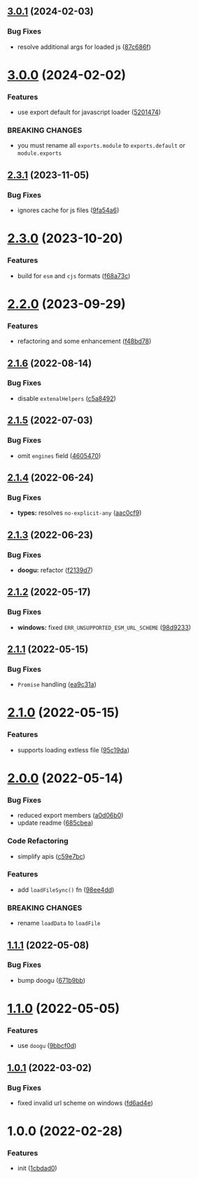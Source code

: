 ## [3.0.1](https://github.com/bent10/loadee/compare/v3.0.0...v3.0.1) (2024-02-03)


### Bug Fixes

* resolve additional args for loaded js ([87c686f](https://github.com/bent10/loadee/commit/87c686f65babc530ceae6545d50144b39a2f6715))

# [3.0.0](https://github.com/bent10/loadee/compare/v2.3.1...v3.0.0) (2024-02-02)


### Features

* use export default for javascript loader ([5201474](https://github.com/bent10/loadee/commit/520147459e52f854144f8e0a7ac4c4208688c3c3))


### BREAKING CHANGES

* you must rename all `exports.module` to `exports.default` or `module.exports`

## [2.3.1](https://github.com/bent10/loadee/compare/v2.3.0...v2.3.1) (2023-11-05)


### Bug Fixes

* ignores cache for js files ([9fa54a6](https://github.com/bent10/loadee/commit/9fa54a66acaa3ade637191a614b3bf151156fc25))

# [2.3.0](https://github.com/bent10/loadee/compare/v2.2.0...v2.3.0) (2023-10-20)


### Features

* build for `esm` and `cjs` formats ([f68a73c](https://github.com/bent10/loadee/commit/f68a73c3b9bc947c57f948fc2a537e1229095703))

# [2.2.0](https://github.com/bent10/loadee/compare/v2.1.6...v2.2.0) (2023-09-29)


### Features

* refactoring and some enhancement ([f48bd78](https://github.com/bent10/loadee/commit/f48bd78e96b5a162cf46e57cf79c2f038b2c19ff))

## [2.1.6](https://github.com/bent10/loadee/compare/v2.1.5...v2.1.6) (2022-08-14)

### Bug Fixes

- disable `extenalHelpers` ([c5a8492](https://github.com/bent10/loadee/commit/c5a8492907b63668bfa97dd3b0a16d93fdcf9c20))

## [2.1.5](https://github.com/bent10/loadee/compare/v2.1.4...v2.1.5) (2022-07-03)

### Bug Fixes

- omit `engines` field ([4605470](https://github.com/bent10/loadee/commit/4605470a392e6f666cc94617c9360e3ed3fe1795))

## [2.1.4](https://github.com/bent10/loadee/compare/v2.1.3...v2.1.4) (2022-06-24)

### Bug Fixes

- **types:** resolves `no-explicit-any` ([aac0cf9](https://github.com/bent10/loadee/commit/aac0cf98df12487ba30e131cefa28581982da8e9))

## [2.1.3](https://github.com/bent10/loadee/compare/v2.1.2...v2.1.3) (2022-06-23)

### Bug Fixes

- **doogu:** refactor ([f2139d7](https://github.com/bent10/loadee/commit/f2139d79519081b46c59b29411a804eaf9d1b1ea))

## [2.1.2](https://github.com/bent10/loadee/compare/v2.1.1...v2.1.2) (2022-05-17)

### Bug Fixes

- **windows:** fixed `ERR_UNSUPPORTED_ESM_URL_SCHEME` ([98d9233](https://github.com/bent10/loadee/commit/98d92331b6780e9e2adb09ca0c9609f904823dd6))

## [2.1.1](https://github.com/bent10/loadee/compare/v2.1.0...v2.1.1) (2022-05-15)

### Bug Fixes

- `Promise` handling ([ea9c31a](https://github.com/bent10/loadee/commit/ea9c31ab79c2a18244b500b61b5b66180aa4c01c))

# [2.1.0](https://github.com/bent10/loadee/compare/v2.0.0...v2.1.0) (2022-05-15)

### Features

- supports loading extless file ([95c19da](https://github.com/bent10/loadee/commit/95c19da061a9b72ec15336f62e4d5f6d46e74be1))

# [2.0.0](https://github.com/bent10/loadee/compare/v1.1.1...v2.0.0) (2022-05-14)

### Bug Fixes

- reduced export members ([a0d06b0](https://github.com/bent10/loadee/commit/a0d06b074a370a079ccec15e57a15696aff7a5f5))
- update readme ([685cbea](https://github.com/bent10/loadee/commit/685cbeab551f9e044162d3ba9f3477ceebd977e1))

### Code Refactoring

- simplify apis ([c59e7bc](https://github.com/bent10/loadee/commit/c59e7bcc5bb98815474a375e79d58a5aebab6071))

### Features

- add `loadFileSync()` fn ([98ee4dd](https://github.com/bent10/loadee/commit/98ee4dd464e7c49e5405c447ec1318914feaf0ca))

### BREAKING CHANGES

- rename `loadData` to `loadFile`

## [1.1.1](https://github.com/bent10/loadee/compare/v1.1.0...v1.1.1) (2022-05-08)

### Bug Fixes

- bump doogu ([671b9bb](https://github.com/bent10/loadee/commit/671b9bb08b083518f8247d8025ead7ed91a56512))

# [1.1.0](https://github.com/bent10/loadee/compare/v1.0.1...v1.1.0) (2022-05-05)

### Features

- use `doogu` ([9bbcf0d](https://github.com/bent10/loadee/commit/9bbcf0d11ee697ba05c8acfb28ce85488ee95147))

## [1.0.1](https://github.com/bent10/loadee/compare/v1.0.0...v1.0.1) (2022-03-02)

### Bug Fixes

- fixed invalid url scheme on windows ([fd6ad4e](https://github.com/bent10/loadee/commit/fd6ad4e9e33bf33560f27d8c2d45c4b222d5d001))

# 1.0.0 (2022-02-28)

### Features

- init ([1cbdad0](https://github.com/bent10/loadee/commit/1cbdad04ccdeddc09b7ac533e0563eac41e6848e))
